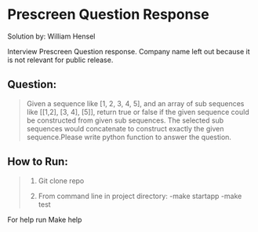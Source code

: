 # Prescreen Question Response

Solution by: William Hensel

Interview Prescreen Question response. Company name left out because it is not relevant for public release. 

## Question:
> Given a sequence like [1, 2, 3, 4, 5], and an array of sub sequences like [[1,2], [3, 4], [5]], return true or false if the given sequence could be constructed from given sub sequences. The selected sub sequences would concatenate to construct exactly the given sequence.Please write python function to answer the question.


## How to Run:

> 1) Git clone repo
> 
> 2) From command line in project directory: 
  >   -make startapp
  >   -make test

For help run Make help
